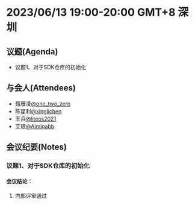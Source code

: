 # 2023/06/13 19:00-20:00 GMT+8  深圳

## 议题(Agenda)
- 议题1、对于SDK仓库的初始化

## 与会人(Attendees) 
- 聂雁凌[@one_two_zero](https://gitee.com/one_two_zero)
- 陈星利[@xinglichen](https://gitee.com/xinglichen)
- 王兵[@liteos2021](https://gitee.com/liteos2021)
- 艾珉[@Aiminabb](https://gitee.com/Aiminabb)

## 会议纪要(Notes)
### 议题1、对于SDK仓库的初始化
#### 会议结论：
1) 内部评审通过
